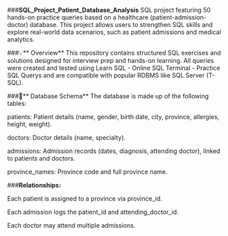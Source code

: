 ###**SQL_Project_Patient_Database_Analysis**
SQL project featuring 50 hands-on practice queries based on a healthcare (patient-admission-doctor) database.
This project allows users to strengthen SQL skills and explore real-world data scenarios, such as patient admissions and medical analytics.

###💡** Overview**
This repository contains structured SQL exercises and solutions designed for interview prep and hands-on learning.
All queries were created and tested using Learn SQL - Online SQL Terminal - Practice SQL Querys and are compatible with popular RDBMS like SQL Server (T-SQL).

###🏥** Database Schema**
The database is made up of the following tables:

patients: Patient details (name, gender, birth date, city, province, allergies, height, weight).

doctors: Doctor details (name, specialty).

admissions: Admission records (dates, diagnosis, attending doctor), linked to patients and doctors.

province_names: Province code and full province name.

###**Relationships:**

Each patient is assigned to a province via province_id.

Each admission logs the patient_id and attending_doctor_id.

Each doctor may attend multiple admissions.
